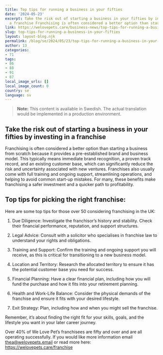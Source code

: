 ```yaml
---
title: Top tips for running a business in your fifties
date: '2024-05-23'
excerpt: Take the risk out of starting a business in your fifties by investing in
  a franchise Franchising is often considered a better option than starting…
link: https://welovepets.care/business-news/top-tips-for-running-a-business-in-your-fifties/
slug: top-tips-for-running-a-business-in-your-fifties
layout: layout-blog.njk
permalink: /blog/se/2024/05/23/top-tips-for-running-a-business-in-your-fifties/
author: 13
categories:
- 71
tags:
- 86
- 88
- 91
- 87
local_image_urls: []
local_image_count: 0
country: se
language: sv
---
```




> **Note:** This content is available in Swedish. The actual translation would be implemented in a production environment.

## **Take the risk out of starting a business in your fifties by investing in a franchise**

Franchising is often considered a better option than starting a business from scratch because it provides a pre-established brand and business model. This typically means immediate brand recognition, a proven track record, and an existing customer base, which can significantly reduce the risk and uncertainty associated with new ventures. Franchises also usually come with full training and ongoing support, streamlining operations, and helping to avoid common start-up mistakes. For many, these benefits make franchising a safer investment and a quicker path to profitability.

## **Top tips for picking the right franchise:**

Here are some top tips for those over 50 considering franchising in the UK:

1. Due Diligence: Investigate the franchisor’s history and stability. Check their financial performance, reputation, and support structures.

2. Legal Advice: Consult with a solicitor who specialises in franchise law to understand your rights and obligations.

3. Training and Support: Confirm the training and ongoing support you will receive, as this is critical for transitioning to a new business model.

4. Location and Territory: Research the allocated territory to ensure it has the potential customer base you need for success.

5. Financial Planning: Have a clear financial plan, including how you will fund the purchase and how it fits into your retirement planning.

6. Health and Work-Life Balance: Consider the physical demands of the franchise and ensure it fits with your desired lifestyle.

7. Exit Strategy: Plan, including how and when you might sell the franchise.

Remember, it’s about finding the right fit for your skills, goals, and the lifestyle you want in your later career journey.

Over 40% of We Love Pet’s franchisees are fifty and over and are all operating successfully. If you would like more information email [thea@welovepets.email](mailto:thea@welovepets.email) or read more here: <https://welovepets.care/franchise>